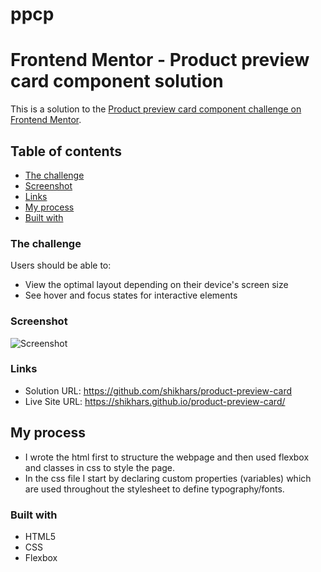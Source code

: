 # ppcp
# Frontend Mentor - Product preview card component solution

This is a solution to the [Product preview card component challenge on Frontend Mentor](https://www.frontendmentor.io/challenges/product-preview-card-component-GO7UmttRfa).

## Table of contents

- [The challenge](#the-challenge)
- [Screenshot](#screenshot)
- [Links](#links)
- [My process](#my-process)
- [Built with](#built-with)

### The challenge

Users should be able to:

- View the optimal layout depending on their device's screen size
- See hover and focus states for interactive elements

### Screenshot

![Screenshot](https://github.com/shikhars/shikhars.github.io/blob/nondefault/images/Screenshot.png)


### Links

- Solution URL: https://github.com/shikhars/product-preview-card
- Live Site URL: https://shikhars.github.io/product-preview-card/

## My process

- I wrote the html first to structure the webpage and then used flexbox and classes in css to style the page.
- In the css file I start by declaring custom properties (variables) which are used throughout the stylesheet to define typography/fonts.

### Built with

- HTML5
- CSS
- Flexbox
